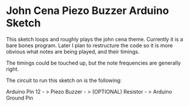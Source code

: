 # John Cena Piezo Buzzer Arduino Sketch

This sketch loops and roughly plays the john cena theme. Currently it is a bare bones program. Later I plan to restructure the code so it is more obvious what notes are being played, and their timings.

The timings could be touched up, but the note frequencies are generally right.

The circuit to run this sketch on is the following:

Arduino Pin 12 - > Piezo Buzzer - > (OPTIONAL) Resistor - > Arduino Ground Pin
